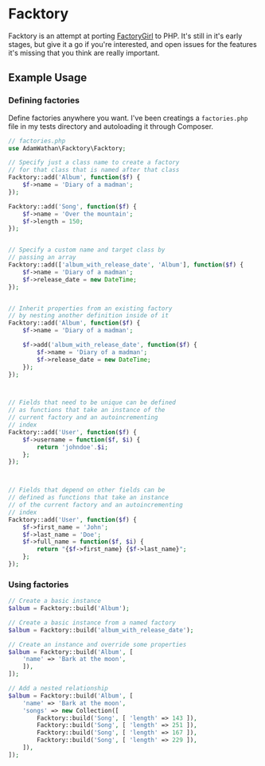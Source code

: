# Facktory

Facktory is an attempt at porting [FactoryGirl](https://github.com/thoughtbot/factory_girl/) to PHP. It's still in it's early stages, but give it a go if you're interested, and open issues for the features it's missing that you think are really important.

## Example Usage

### Defining factories

Define factories anywhere you want. I've been creatings a `factories.php` file in my tests directory and autoloading it through Composer.

```php
// factories.php
use AdamWathan\Facktory\Facktory;

// Specify just a class name to create a factory
// for that class that is named after that class
Facktory::add('Album', function($f) {
    $f->name = 'Diary of a madman';
});

Facktory::add('Song', function($f) {
    $f->name = 'Over the mountain';
    $f->length = 150;
});


// Specify a custom name and target class by
// passing an array
Facktory::add(['album_with_release_date', 'Album'], function($f) {
    $f->name = 'Diary of a madman';
    $f->release_date = new DateTime;
});


// Inherit properties from an existing factory
// by nesting another definition inside of it
Facktory::add('Album', function($f) {
    $f->name = 'Diary of a madman';

    $f->add('album_with_release_date', function($f) {
        $f->name = 'Diary of a madman';
        $f->release_date = new DateTime;
    });
});



// Fields that need to be unique can be defined
// as functions that take an instance of the
// current factory and an autoincrementing
// index
Facktory::add('User', function($f) {
    $f->username = function($f, $i) {
        return 'johndoe'.$i;
    };
});



// Fields that depend on other fields can be
// defined as functions that take an instance
// of the current factory and an autoincrementing
// index
Facktory::add('User', function($f) {
    $f->first_name = 'John';
    $f->last_name = 'Doe';
    $f->full_name = function($f, $i) {
        return "{$f->first_name} {$f->last_name}";
    };
});
```

### Using factories

```php
// Create a basic instance
$album = Facktory::build('Album');

// Create a basic instance from a named factory
$album = Facktory::build('album_with_release_date');

// Create an instance and override some properties
$album = Facktory::build('Album', [
    'name' => 'Bark at the moon',
    ]),
]);

// Add a nested relationship
$album = Facktory::build('Album', [
    'name' => 'Bark at the moon',
    'songs' => new Collection([
        Facktory::build('Song', [ 'length' => 143 ]),
        Facktory::build('Song', [ 'length' => 251 ]),
        Facktory::build('Song', [ 'length' => 167 ]),
        Facktory::build('Song', [ 'length' => 229 ]),
    ]),
]);
```
